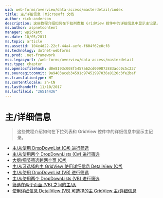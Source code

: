 ```yaml
---
uid: web-forms/overview/data-access/masterdetail/index
title: 主/详细信息 |Microsoft 文档
author: rick-anderson
description: 这些教程介绍如何在下拉列表和 GridView 控件中的详细信息中显示主记录。
ms.author: aspnetcontent
manager: wpickett
ms.date: 10/05/2011
ms.topic: article
ms.assetid: 104e4d22-22cf-44a4-aefe-f604f62e0cf8
ms.technology: dotnet-webforms
ms.prod: .net-framework
msc.legacyurl: /web-forms/overview/data-access/masterdetail
msc.type: chapter
ms.openlocfilehash: d0e8193c008f5457a62cd009873883acc0c5c237
ms.sourcegitcommit: 9a9483aceb34591c97451997036a9120c3fe2baf
ms.translationtype: HT
ms.contentlocale: zh-CN
ms.lasthandoff: 11/10/2017
ms.locfileid: "26514436"
---
```

<a name="masterdetail"></a>主/详细信息
====================
> 这些教程介绍如何在下拉列表和 GridView 控件中的详细信息中显示主记录。


- [主/从使用 DropDownList (C#) 进行筛选](master-detail-filtering-with-a-dropdownlist-cs.md)
- [主/从使用两个 DropDownLists (C#) 进行筛选](master-detail-filtering-with-two-dropdownlists-cs.md)
- [大纲/细节筛选跨两个页 (C#)](master-detail-filtering-across-two-pages-cs.md)
- [主/从可选择的主 GridView 使用详细信息 DetailView (C#)](master-detail-using-a-selectable-master-gridview-with-a-details-detailview-cs.md)
- [主/从使用 DropDownList (VB) 进行筛选](master-detail-filtering-with-a-dropdownlist-vb.md)
- [主/从使用两个 DropDownLists (VB) 进行筛选](master-detail-filtering-with-two-dropdownlists-vb.md)
- [筛选在两个页面 (VB) 之间的主/从](master-detail-filtering-across-two-pages-vb.md)
- [使用详细信息 DetailView (VB) 可选择的主 GridView 主/详细信息](master-detail-using-a-selectable-master-gridview-with-a-details-detailview-vb.md)
